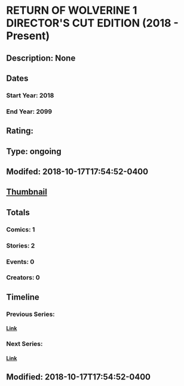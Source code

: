 # RETURN OF WOLVERINE 1 DIRECTOR'S CUT EDITION (2018 - Present)
## Description: None
## Dates
### Start Year: 2018
### End Year: 2099
## Rating: 
## Type: ongoing
## Modifed: 2018-10-17T17:54:52-0400
## [Thumbnail](http://i.annihil.us/u/prod/marvel/i/mg/b/40/image_not_available.jpg)
## Totals
### Comics: 1
### Stories: 2
### Events: 0
### Creators: 0
## Timeline
### Previous Series: 
#### [Link]()
### Next Series: 
#### [Link]()
## Modified: 2018-10-17T17:54:52-0400